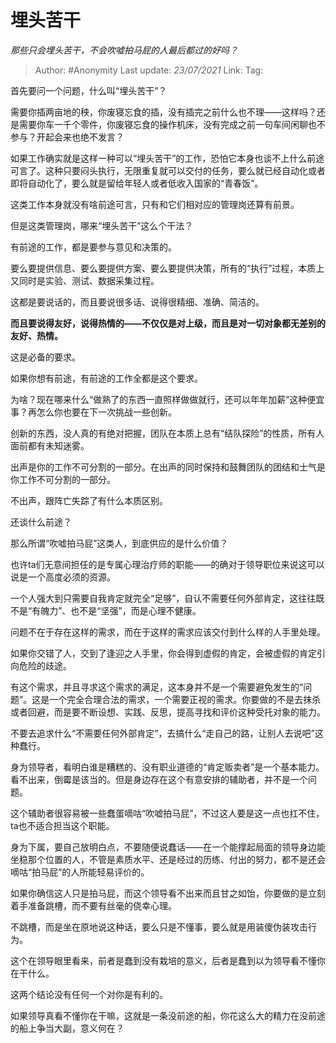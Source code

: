 # 埋头苦干
*那些只会埋头苦干，不会吹嘘拍马屁的人最后都过的好吗？*

> Author: #Anonymity
> Last update: *23/07/2021*
> Link:
> Tag:

首先要问一个问题，什么叫“埋头苦干”？

需要你插两亩地的秧，你废寝忘食的插，没有插完之前什么也不理——这样吗？还是需要你车一千个零件，你废寝忘食的操作机床，没有完成之前一句车间闲聊也不参与？开起会来也绝不发言？

如果工作确实就是这样一种可以“埋头苦干”的工作，恐怕它本身也谈不上什么前途可言了。这种只要闷头执行，无限重复就可以交付的任务，要么就已经自动化或者即将自动化了，要么就是留给年轻人或者低收入国家的“青春饭”。

这类工作本身就没有啥前途可言，只有和它们相对应的管理岗还算有前景。

但是这类管理岗，哪来“埋头苦干”这么个干法？

有前途的工作，都是要参与意见和决策的。

要么要提供信息、要么要提供方案、要么要提供决策，所有的“执行”过程，本质上又同时是实验、测试、数据采集过程。

这都是要说话的，而且要说很多话、说得很精细、准确、简洁的。

**而且要说得友好，说得热情的——不仅仅是对上级，而且是对一切对象都无差别的友好、热情。**

这是必备的要求。

如果你想有前途，有前途的工作全都是这个要求。

为啥？现在哪来什么“做熟了的东西一直照样做做就行，还可以年年加薪”这种便宜事？再怎么你也要在下一次挑战一些创新。

创新的东西，没人真的有绝对把握，团队在本质上总有“结队探险”的性质，所有人面前都有未知迷雾。

出声是你的工作不可分割的一部分。在出声的同时保持和鼓舞团队的团结和士气是你工作不可分割的一部分。

不出声，跟阵亡失踪了有什么本质区别。

还谈什么前途？

那么所谓“吹嘘拍马屁”这类人，到底供应的是什么价值？

也许ta们无意间担任的是专属心理治疗师的职能——的确对于领导职位来说这可以说是一个高度必须的资源。

一个人强大到只需要自我肯定就完全“足够”，自认不需要任何外部肯定，这往往既不是“有魄力”、也不是“坚强”，而是心理不健康。

问题不在于存在这样的需求，而在于这样的需求应该交付到什么样的人手里处理。

如果你交错了人，交到了逢迎之人手里，你会得到虚假的肯定，会被虚假的肯定引向危险的歧途。

有这个需求，并且寻求这个需求的满足，这本身并不是一个需要避免发生的“问题”。这是一个完全合理合法的需求，一个需要正视的需求。你要做的不是去抹杀或者回避，而是要不断设想、实践、反思，提高寻找和评价这种受托对象的能力。

不要去追求什么“不需要任何外部肯定”，去搞什么“走自己的路，让别人去说吧”这种蠢行。

身为领导者，看明白谁是糟糕的、没有职业道德的“肯定贩卖者”是一个基本能力。看不出来，倒霉是该当的。但是身边存在这个有意安排的辅助者，并不是一个问题。

这个辅助者很容易被一些蠢蛋嘀咕“吹嘘拍马屁”，不过这人要是这一点也扛不住，ta也不适合担当这个职能。

身为下属，要自己放明白点，不要随便说蠢话——在一个能撑起局面的领导身边能坐稳那个位置的人，不管是素质水平、还是经过的历练、付出的努力，都不是还会嘀咕“拍马屁”的人所能轻易评价的。

如果你确信这人只是拍马屁，而这个领导看不出来而且甘之如饴，你要做的是立刻着手准备跳槽，而不要有丝毫的侥幸心理。

不跳槽，而是坐在原地说这种话，要么只是不懂事，要么就是用装傻伪装攻击行为。

这个在领导眼里看来，前者是蠢到没有栽培的意义，后者是蠢到以为领导看不懂你在干什么。

这两个结论没有任何一个对你是有利的。

如果领导真看不懂你在干嘛，这就是一条没前途的船，你花这么大的精力在没前途的船上争当大副，意义何在？
